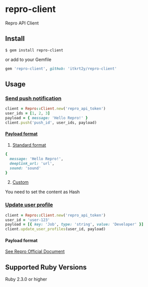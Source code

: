 # repro-client

Repro API Client

## Install

```
$ gem install repro-client
```

or add to your Gemfile

```ruby
gem 'repro-client', github: 'itkrt2y/repro-client'
```

## Usage

### [Send push notification](http://docs.repro.io/en/dev/push-api/index.html)

```ruby
client = Repro::Client.new('repro_api_token')
user_ids = [1, 2, 3]
payload = { message: 'Hello Repro!' }
client.push('push_id', user_ids, payload)
```

#### [Payload format](http://docs.repro.io/en/dev/push-api/index.html#id7)

1. [Standard format](http://docs.repro.io/en/dev/push-api/index.html#id8)

```ruby
{
  message: 'Hello Repro!',
  deeplink_url: 'url',
  sound: 'sound'
}
```

2. [Custom](http://docs.repro.io/en/dev/push-api/index.html#json)

You need to set the content as Hash

### [Update user profile](http://docs.repro.io/en/dev/user-profile-api/index.html)

```ruby
client = Repro::Client.new('repro_api_token')
user_id = 'user-123'
payload = [{ key: 'Job', type: 'string', value: 'Developer' }]
client.update_user_profiles(user_id, payload)
```

#### Payload format

[See Repro Official Document](http://docs.repro.io/en/dev/user-profile-api/index.html#user-profiles-payload)

## Supported Ruby Versions

Ruby 2.3.0 or higher
